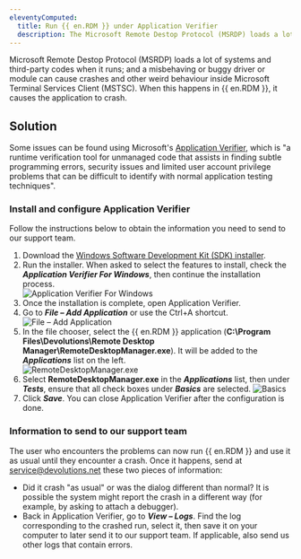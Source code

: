 ```yaml
---
eleventyComputed:
  title: Run {{ en.RDM }} under Application Verifier
  description: The Microsoft Remote Destop Protocol (MSRDP) loads a lot of systems and third-party codes when it runs; and a misbehaving or buggy driver or module can cause crashes and other weird behaviour inside the Microsoft Terminal Services Client (MSTSC). When this happens in {{ en.RDM }}, it causes the application to crash.
---
```

Microsoft Remote Destop Protocol (MSRDP) loads a lot of systems and third-party codes when it runs; and a misbehaving or buggy driver or module can cause crashes and other weird behaviour inside Microsoft Terminal Services Client (MSTSC). When this happens in {{ en.RDM }}, it causes the application to crash.  

## Solution

Some issues can be found using Microsoft's [Application Verifier](https://learn.microsoft.com/en-us/windows-hardware/drivers/devtest/application-verifier), which is "a runtime verification tool for unmanaged code that assists in finding subtle programming errors, security issues and limited user account privilege problems that can be difficult to identify with normal application testing techniques".  

### Install and configure Application Verifier

Follow the instructions below to obtain the information you need to send to our support team.

1. Download the [Windows Software Development Kit (SDK) installer](https://developer.microsoft.com/en-us/windows/downloads/windows-sdk/).  
1. Run the installer. When asked to select the features to install, check the ***Application Verifier For Windows***, then continue the installation process.  
![Application Verifier For Windows](https://webdevolutions.azureedge.net/docs/en/kb/KB2248.png)  
1. Once the installation is complete, open Application Verifier.  
1. Go to ***File – Add Application*** or use the Ctrl+A shortcut.  
![File – Add Application](https://webdevolutions.azureedge.net/docs/en/kb/KB2249.png)  
1. In the file chooser, select the {{ en.RDM }} application (**C:\Program Files\Devolutions\Remote Desktop Manager\RemoteDesktopManager.exe**). It will be added to the ***Applications*** list on the left.  
![RemoteDesktopManager.exe](https://webdevolutions.azureedge.net/docs/en/kb/KB2250.png)  
1. Select **RemoteDesktopManager.exe** in the ***Applications*** list, then under ***Tests***, ensure that all check boxes under ***Basics*** are selected.
![Basics](https://webdevolutions.azureedge.net/docs/en/kb/KB2251.png)  
1. Click ***Save***. You can close Application Verifier after the configuration is done.  

### Information to send to our support team

The user who encounters the problems can now run {{ en.RDM }} and use it as usual until they encounter a crash. Once it happens, send at [service@devolutions.net](mailto:service@devolutions.net) these two pieces of information:  
* Did it crash "as usual" or was the dialog different than normal? It is possible the system might report the crash in a different way (for example, by asking to attach a debugger).  
* Back in Application Verifier, go to ***View – Logs***. Find the log corresponding to the crashed run, select it, then save it on your computer to later send it to our support team. If applicable, also send us other logs that contain errors.  

